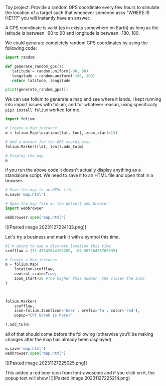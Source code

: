 Toy project:
Provide a random GPS coordinate every few hours to simulate the location of a target such that whenever someone asks "WHERE IS HE???" you will instantly have an answer.


A GPS coordinate is valid (as in exists somewhere on Earth) as long as the latitude is between -90 to 90 and longitude is between -180, 180.

We could generate completely random GPS coordinates by using the following code:
```PYTHON TI: "Random GPS coordinate Generator"HL:"4,5" "fold"
import random

def generate_random_gps():
   latitude = random.uniform(-90, 90)
   longitude = random.uniform(-180, 180)
   return latitude, longitude

print(generate_random_gps())
```

We can use folium to generate a map and see where it lands. 
I kept running into import issues with folium, and for whatever reason, using specifically `pip3 install folium` worked for me. 

```python
import folium

# Create a Map instance
m = folium.Map(location=[lat, lon], zoom_start=13)

# Add a marker for the GPS coordinates
folium.Marker([lat, lon]).add_to(m)

# Display the map
m

```


if you run the above code it doesn't actually display anything as a standalone script. We need to save it to an HTML file and open that in a browser.

```python
# Save the map to an HTML file
m.save('map.html')

# Open the map file in the default web browser
import webbrowser

webbrowser.open('map.html')
```

![[Pasted image 20231127224133.png]]

Let's try a business and mark it with a symbol this time.
```python
#I'm going to use a discrete location this time
scofflaw = (32.47342644196209, -84.98520475789635)

# Create a Map instance
m = folium.Map(
    location=scofflaw,
    control_scale=True,
    zoom_start=20 #The higher this number, the closer the zoom
)

  

folium.Marker(
    scofflaw,
    icon=folium.Icon(icon='beer', prefix='fa', color='red'),
    popup="CPT Gorak is here!"

).add_to(m)
```

all of that should come before the following (otherwise you'll be making changes after the map has already been displayed)
```python
m.save('map.html')
webbrowser.open('map.html')
```

![[Pasted image 20231127225025.png]]

This added a red beer icon from font-awesome and if you click on it, the popup text will show
![](Pasted image 20231127225214.png)

